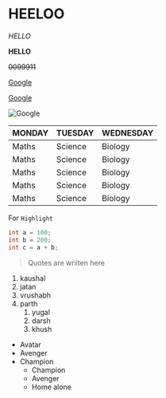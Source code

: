 # HEELOO
_HELLO_

**HELLO**

~~0099911~~

[Google](https://google.com)

[Google](https://google.com "Google page")

![Google](https://www.google.com/logos/doodles/2022/new-years-eve-2022-6753651837109565.4-ladc.gif)


|MONDAY|TUESDAY|WEDNESDAY|
|---|---|---|
|Maths|Science|Biology|
|Maths|Science|Biology|
|Maths|Science|Biology|
|Maths|Science|Biology|
|Maths|Science|Biology|

For `Highlight`

```c++
int a = 100;
int b = 200;
int c = a + b;
```
> Quotes are wriiten here

1. kaushal
2. jatan
1. vrushabh
70. parth
    1. yugal
    1. darsh
    34. khush

- Avatar 
- Avenger
- Champion
    - Champion
    - Avenger
    - Home alone